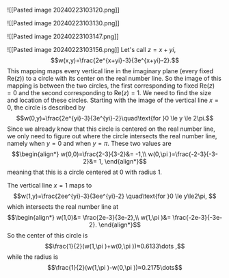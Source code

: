 ![[Pasted image 20240223103120.png]]

![[Pasted image 20240223103130.png]]

![[Pasted image 20240223103147.png]]

![[Pasted image 20240223103156.png]]
Let's call $z=x+yi$,
$$w(x,y)=\frac{2e^{x+yi}-3}{3e^{x+yi}-2}.$$
This mapping maps every vertical line in the imaginary plane (every fixed $\text{Re}(z)$) to a circle with its center on the real number line. So the image of this mapping is between the two circles, the first corresponding to fixed $\text{Re}(z)=0$ and the second corresponding to $\text{Re}(z)=1$.
We need to find the size and location of these circles. Starting with the image of the vertical line $x=0$, the circle is described by
$$w(0,y)=\frac{2e^{yi}-3}{3e^{yi}-2}\quad\text{for }0 \le y \le 2\pi.$$
Since we already know that this circle is centered on the real number line, we only need to figure out where the circle intersects the real number line, namely when $y=0$ and when $y=\pi$. These two values are
$$\begin{align*}
w(0,0)=\frac{2-3}{3-2}&= -1,\\
w(0,\pi )=\frac{-2-3}{-3-2}&= 1,
\end{align*}$$
meaning that this is a circle centered at $0$ with radius $1$.

The vertical line $x=1$ maps to 
$$w(1,y)=\frac{2ee^{yi}-3}{3ee^{yi}-2} \quad\text{for }0 \le y\le2\pi, $$
which intersects the real number line at 
$$\begin{align*}
w(1,0)&= \frac{2e-3}{3e-2},\\
w(1,\pi )&= \frac{-2e-3}{-3e-2}.
\end{align*}$$
So the center of this circle is
$$\frac{1}{2}(w(1,\pi )+w(0,\pi ))≈0.6133\dots ,$$
while the radius is
$$\frac{1}{2}(w(1,\pi )-w(0,\pi ))≈0.2175\dots$$

